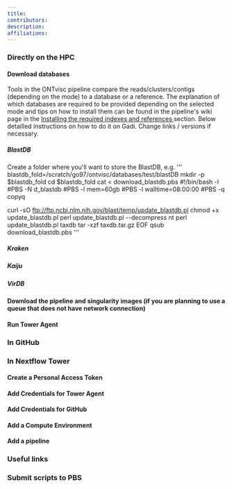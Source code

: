 ```yaml
---
title:
contributors: 
description: 
affiliations: 
---
```



### Directly on the HPC
#### Download databases
Tools in the ONTvisc pipeline compare the reads/clusters/contigs (depending on the mode) to a database or a reference. The explanation of which databases are required to be provided depending on the selected mode and tips on how to install them can be found in the pipeline's wiki page in the <a href="https://github.com/maelyg/ontvisc/wiki/Installation#installing-the-required-indexes-and-references"> Installing the required indexes and references </a> section. Below detailled instructions on how to do it on Gadi. Change links / versions if necessary.
##### BlastDB
Create a folder where you'll want to store the BlastDB, e.g.
'''
blastdb_fold=/scratch/go97/ontvisc/databases/test/blastDB
mkdir -p $blastdb_fold
cd $blastdb_fold
cat <<EOF > download_blastdb.pbs
#!/bin/bash -l
#PBS -N d_blastdb
#PBS -l mem=60gb
#PBS -l walltime=08:00:00
#PBS -q copyq

curl -sO ftp://ftp.ncbi.nlm.nih.gov/blast/temp/update_blastdb.pl
chmod +x update_blastdb.pl
perl update_blastdb.pl --decompress nt
perl update_blastdb.pl taxdb
tar -xzf taxdb.tar.gz
EOF
qsub download_blastdb.pbs
'''
##### Kraken
##### Kaiju
##### VirDB
#### Download the pipeline and singularity images (if you are planning to use a queue that does not have network connection)

#### Run Tower Agent

### In GitHub


### In Nextflow Tower
#### Create a Personal Access Token
#### Add Credentials for Tower Agent
#### Add Credentials for GitHub
#### Add a Compute Environment
#### Add a pipeline



### Useful links
### Submit scripts to PBS


